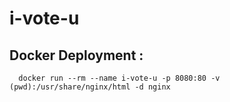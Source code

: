 # i-vote-u

## Docker Deployment :

```
  docker run --rm --name i-vote-u -p 8080:80 -v (pwd):/usr/share/nginx/html -d nginx

```

